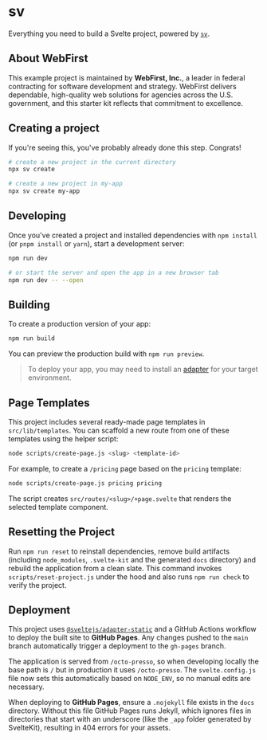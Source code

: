 # sv

Everything you need to build a Svelte project, powered by [`sv`](https://github.com/sveltejs/cli).

## About WebFirst

This example project is maintained by **WebFirst, Inc.**, a leader in federal contracting for software development and strategy. WebFirst delivers dependable, high-quality web solutions for agencies across the U.S. government, and this starter kit reflects that commitment to excellence.

## Creating a project

If you're seeing this, you've probably already done this step. Congrats!

```bash
# create a new project in the current directory
npx sv create

# create a new project in my-app
npx sv create my-app
```

## Developing

Once you've created a project and installed dependencies with `npm install` (or `pnpm install` or `yarn`), start a development server:

```bash
npm run dev

# or start the server and open the app in a new browser tab
npm run dev -- --open
```

## Building

To create a production version of your app:

```bash
npm run build
```

You can preview the production build with `npm run preview`.

> To deploy your app, you may need to install an [adapter](https://svelte.dev/docs/kit/adapters) for your target environment.

## Page Templates

This project includes several ready-made page templates in `src/lib/templates`.
You can scaffold a new route from one of these templates using the helper script:

```bash
node scripts/create-page.js <slug> <template-id>
```

For example, to create a `/pricing` page based on the `pricing` template:

```bash
node scripts/create-page.js pricing pricing
```

The script creates `src/routes/<slug>/+page.svelte` that renders the selected template component.

## Resetting the Project

Run `npm run reset` to reinstall dependencies, remove build artifacts (including `node_modules`, `.svelte-kit` and the generated `docs` directory) and rebuild the application from a clean slate. This command invokes `scripts/reset-project.js` under the hood and also runs `npm run check` to verify the project.

## Deployment

This project uses [`@sveltejs/adapter-static`](https://github.com/sveltejs/kit/tree/master/packages/adapter-static) and a GitHub Actions workflow to deploy the built site to **GitHub Pages**. Any changes pushed to the `main` branch automatically trigger a deployment to the `gh-pages` branch.

The application is served from `/octo-presso`, so when developing locally the base path is `/` but in production it uses `/octo-presso`.
The `svelte.config.js` file now sets this automatically based on `NODE_ENV`, so no manual edits are necessary.

When deploying to **GitHub Pages**, ensure a `.nojekyll` file exists in the `docs` directory. Without this file GitHub Pages runs Jekyll, which ignores files in directories that start with an underscore (like the `_app` folder generated by SvelteKit), resulting in 404 errors for your assets.
